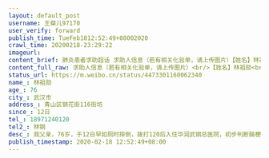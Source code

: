 ```yaml
---
layout: default_post
username: 王粲儿97170
user_verify: forward
publish_time: TueFeb1812:52:49+08002020
crawl_time: 20200218-23:29:22
imageurl: 
content_brief: 肺炎患者求助超话 求助人信息（若有相关化验单，请上传图片）【姓名】林祖勋【年龄】76【所在城市】武汉市【所在小区、社区】青山区钢花街116街坊【患病时间】12日【联系方式】18971240120【其他紧急联系人】林钢【病情描述】 我父亲，76岁，于12日早如厕时摔倒，拨打120后入住华润武钢总 ...全文
content_full_raw: 求助人信息（若有相关化验单，请上传图片）<br/>【姓名】林祖勋<br/>【年龄】76<br/>【所在城市】武汉市<br/>【所在小区、社区】青山区钢花街116街坊<br/>【患病时间】12日<br/>【联系方式】18971240120<br/>【其他紧急联系人】林钢<br/>【病情描述】我父亲，76岁，于12日早如厕时摔倒，拨打120后入住华润武钢总医院，初步判断脑梗，经全面检查后，发现胸部CT结果双肺感染，后等待核酸检查机会，次日做了核酸检查，与此同时，我爸爸一直在留观室里输液，直至17日核核酸检查结果阳性。电话询问社区，得到的答复总是等待安排，华润武钢总医院的答复也是等待安排。我们急需一张隔离治疗的床位，我爸爸属于新冠肺炎伴有脑梗，属于重症病人，精神状态非常不好，希望能快速进入隔离病房治疗。现状是在确诊之后，医院还要求家属陪护，在门诊只能是和其他病人交叉感染。
status_url: https://m.weibo.cn/status/4473301160062340
name_: 林祖勋
age_: 76
city_: 武汉市
address_: 青山区钢花街116街坊
since_: 12日
tel_: 18971240120
tel2_: 林钢
desc_: 我父亲，76岁，于12日早如厕时摔倒，拨打120后入住华润武钢总医院，初步判断脑梗，经全面检查后，发现胸部CT结果双肺感染，后等待核酸检查机会，次日做了核酸检查，与此同时，我爸爸一直在留观室里输液，直至17日核核酸检查结果阳性。电话询问社区，得到的答复总是等待安排，华润武钢总医院的答复也是等待安排。我们急需一张隔离治疗的床位，我爸爸属于新冠肺炎伴有脑梗，属于重症病人，精神状态非常不好，希望能快速进入隔离病房治疗。现状是在确诊之后，医院还要求家属陪护，在门诊只能是和其他病人交叉感染。
publish_timestamp: 2020-02-18 12:52:49+08:00
---
```


